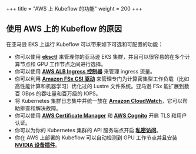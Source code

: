 +++
title = "AWS 上 Kubeflow 的功能"
weight = 200
+++

## 使用 AWS 上的 Kubeflow 的原因

在亚马逊 EKS 上运行 Kubeflow 可以带来如下可选和可配置的功能：

* 你可以使用 **[eksctl](https://github.com/weaveworks/eksctl)** 来管理你的亚马逊 EKS 集群，并且可以很容易的在多个计算节点和 GPU 工作节点之间进行选择。
* 你可以使用 **[AWS ALB Ingress 控制器](https://github.com/kubernetes-sigs/aws-alb-ingress-controller)** 来管理 ingress 流量。
* 你可以利用 **[Amazon FSx CSI 驱动](https://github.com/kubernetes-sigs/aws-fsx-csi-driver)** 来管理专门为计算密集型工作负载（比如高性能计算和机器学习）优化过的 Lustre 文件系统。亚马逊 FSx 能扩展到数百 GBps 的吞吐量和百万级的 IOPS。
* 将 Kubernetes 集群日志集中并统一放在 **[Amazon CloudWatch](https://aws.amazon.com/cloudwatch/)**，它可以帮助排查和解决故障。
* 你可以使用 **[AWS Certificate Manager](https://aws.amazon.com/certificate-manager/)** 和 **[AWS Cognito](https://aws.amazon.com/cognito/)** 开启 TLS 和用户认证。
* 你可以为你的 Kubernetes 集群的 API 服务端点开启 **[私密访问](https://docs.aws.amazon.com/eks/latest/userguide/cluster-endpoint.html)**。
* 你在 AWS 上部署的 Kubeflow 可以自动检测到 GPU 工作节点并且安装 **[NVIDIA 设备插件](https://github.com/NVIDIA/k8s-device-plugin)**。
